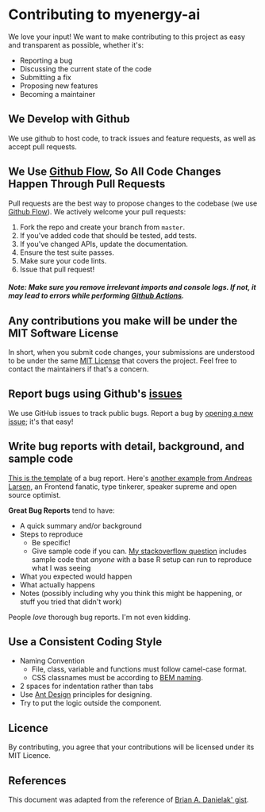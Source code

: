 # Contributing to myenergy-ai

We love your input! We want to make contributing to this project as easy and transparent as possible, whether it's:

- Reporting a bug
- Discussing the current state of the code
- Submitting a fix
- Proposing new features
- Becoming a maintainer

## We Develop with Github

We use github to host code, to track issues and feature requests, as well as accept pull requests.

## We Use [Github Flow](https://guides.github.com/introduction/flow/index.html), So All Code Changes Happen Through Pull Requests

Pull requests are the best way to propose changes to the codebase (we use [Github Flow](https://guides.github.com/introduction/flow/index.html)). We actively welcome your pull requests:

1. Fork the repo and create your branch from `master`.
2. If you've added code that should be tested, add tests.
3. If you've changed APIs, update the documentation.
4. Ensure the test suite passes.
5. Make sure your code lints.
6. Issue that pull request!

##### Note: Make sure you remove irrelevant imports and console logs. If not, it may lead to errors while performing [Github Actions](https://github.com/myenergy-ai/myenergy-ai/actions).

## Any contributions you make will be under the MIT Software License

In short, when you submit code changes, your submissions are understood to be under the same [MIT License](http://choosealicense.com/licenses/mit/) that covers the project. Feel free to contact the maintainers if that's a concern.

## Report bugs using Github's [issues](https://github.com/myenergy-ai/myenergy-ai/issues)

We use GitHub issues to track public bugs. Report a bug by [opening a new issue](); it's that easy!

## Write bug reports with detail, background, and sample code

[This is the template](https://gist.github.com/carlo/3402842) of a bug report. Here's [another example from Andreas Larsen](https://gist.github.com/larsenwork/3f92a3adf79838abd7d6b15c5b74f7b0), an Frontend fanatic, type tinkerer, speaker supreme and open source optimist.

**Great Bug Reports** tend to have:

- A quick summary and/or background
- Steps to reproduce
  - Be specific!
  - Give sample code if you can. [My stackoverflow question](http://stackoverflow.com/q/12488905/180626) includes sample code that _anyone_ with a base R setup can run to reproduce what I was seeing
- What you expected would happen
- What actually happens
- Notes (possibly including why you think this might be happening, or stuff you tried that didn't work)

People _love_ thorough bug reports. I'm not even kidding.

## Use a Consistent Coding Style

- Naming Convention
  - File, class, variable and functions must follow camel-case format.
  - CSS classnames must be according to [BEM naming](http://getbem.com/naming/).
- 2 spaces for indentation rather than tabs
- Use [Ant Design](https://ant.design/) principles for designing.
- Try to put the logic outside the component.

## Licence

By contributing, you agree that your contributions will be licensed under its MIT Licence.

## References

This document was adapted from the reference of [Brian A. Danielak' gist](https://gist.github.com/briandk/3d2e8b3ec8daf5a27a62).

